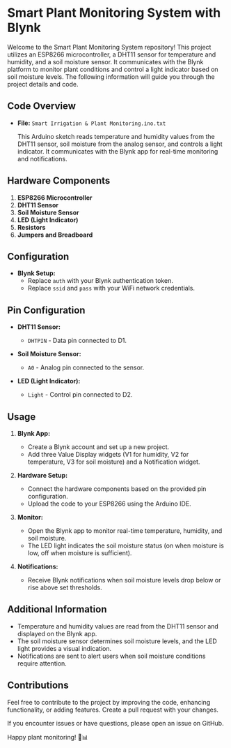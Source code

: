 # Smart Plant Monitoring System with Blynk

Welcome to the Smart Plant Monitoring System repository! This project utilizes an ESP8266 microcontroller, a DHT11 sensor for temperature and humidity, and a soil moisture sensor. It communicates with the Blynk platform to monitor plant conditions and control a light indicator based on soil moisture levels. The following information will guide you through the project details and code.

## Code Overview

- **File:** `Smart Irrigation & Plant Monitoring.ino.txt`

  This Arduino sketch reads temperature and humidity values from the DHT11 sensor, soil moisture from the analog sensor, and controls a light indicator. It communicates with the Blynk app for real-time monitoring and notifications.

## Hardware Components

1. **ESP8266 Microcontroller**
2. **DHT11 Sensor**
3. **Soil Moisture Sensor**
4. **LED (Light Indicator)**
5. **Resistors**
6. **Jumpers and Breadboard**

## Configuration

- **Blynk Setup:**
  - Replace `auth` with your Blynk authentication token.
  - Replace `ssid` and `pass` with your WiFi network credentials.

## Pin Configuration

- **DHT11 Sensor:**
  - `DHTPIN` - Data pin connected to D1.

- **Soil Moisture Sensor:**
  - `A0` - Analog pin connected to the sensor.

- **LED (Light Indicator):**
  - `Light` - Control pin connected to D2.

## Usage

1. **Blynk App:**
   - Create a Blynk account and set up a new project.
   - Add three Value Display widgets (V1 for humidity, V2 for temperature, V3 for soil moisture) and a Notification widget.

2. **Hardware Setup:**
   - Connect the hardware components based on the provided pin configuration.
   - Upload the code to your ESP8266 using the Arduino IDE.

3. **Monitor:**
   - Open the Blynk app to monitor real-time temperature, humidity, and soil moisture.
   - The LED light indicates the soil moisture status (on when moisture is low, off when moisture is sufficient).

4. **Notifications:**
   - Receive Blynk notifications when soil moisture levels drop below or rise above set thresholds.

## Additional Information

- Temperature and humidity values are read from the DHT11 sensor and displayed on the Blynk app.
- The soil moisture sensor determines soil moisture levels, and the LED light provides a visual indication.
- Notifications are sent to alert users when soil moisture conditions require attention.

## Contributions

Feel free to contribute to the project by improving the code, enhancing functionality, or adding features. Create a pull request with your changes.

If you encounter issues or have questions, please open an issue on GitHub.

Happy plant monitoring! 🌱📊

